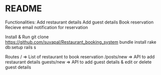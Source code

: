 # README

Functionalities: 
Add restaurant details
Add guest details
Book reservation
Recieve email notification for reservation

Install & Run
git clone https://github.com/suvapal/Restaurant_booking_system
bundle install
rake db:setup
rails s

Routes
/ => List of restaurant to book reservation
/posts/new => API to add restaurant details
guests/new => API to add guest details & edit or delete guest details
